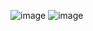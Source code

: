 ![image](https://user-images.githubusercontent.com/79217056/199071590-6cd97686-1002-4b1d-8490-63b0005c3a6d.png)
![image](https://user-images.githubusercontent.com/79217056/199071601-40ef06d5-f019-4d94-9a58-871b752180f5.png)
